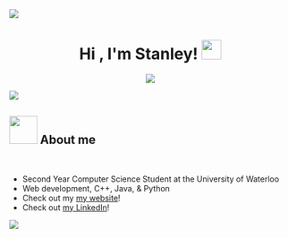 <img src="https://user-images.githubusercontent.com/73097560/115834477-dbab4500-a447-11eb-908a-139a6edaec5c.gif">

<h1 align="center"><b>Hi , I'm Stanley! </b><img src="https://media.giphy.com/media/hvRJCLFzcasrR4ia7z/giphy.gif" width="35"></h1>

<p align="center">
  <a href="https://github.com/DenverCoder1/readme-typing-svg"><img src="https://readme-typing-svg.herokuapp.com?font=Time+New+Roman&color=6C97F7&size=25&center=true&vCenter=true&width=600&height=50&lines=Waterloo+Computer+Science;Avid+App+Developer;Looking+for+Winter+202+Interships!"></a>
</p>

<img src="https://user-images.githubusercontent.com/73097560/115834477-dbab4500-a447-11eb-908a-139a6edaec5c.gif">

## <picture><img src = "https://user-images.githubusercontent.com/88297063/218368536-67f55ccc-2ded-4fb5-8875-35acab9d3815.png" width = 50px></picture> **About me**

<br>

- Second Year Computer Science Student at the University of Waterloo
- Web development, C++, Java, & Python
- Check out my [my website](https://stanleylin.ca)!
- Check out [my LinkedIn](https://www.linkedin.com/in/stanleylin-)!

<img src="https://user-images.githubusercontent.com/73097560/115834477-dbab4500-a447-11eb-908a-139a6edaec5c.gif"><br><br>

